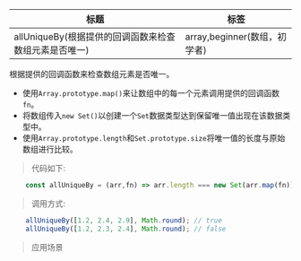 |  标题   | 标签  |
|  ----  | ----  |
| allUniqueBy(根据提供的回调函数来检查数组元素是否唯一) | array,beginner(数组，初学者) |

根据提供的回调函数来检查数组元素是否唯一。

* 使用`Array.prototype.map()`来让数组中的每一个元素调用提供的回调函数`fn`。
* 将数组传入`new Set()`以创建一个`Set`数据类型达到保留唯一值出现在该数据类型中。
* 使用`Array.prototype.length`和`Set.prototype.size`将唯一值的长度与原始数组进行比较。

> 代码如下:

```js
    const allUniqueBy = (arr,fn) => arr.length === new Set(arr.map(fn)).size;
```

> 调用方式:

```js
    allUniqueBy([1.2, 2.4, 2.9], Math.round); // true
    allUniqueBy([1.2, 2.3, 2.4], Math.round); // false
```

> 应用场景